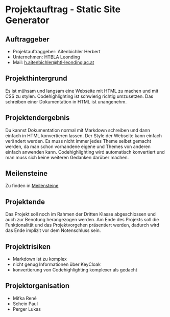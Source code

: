 # Projektauftrag - Static Site Generator

## Auftraggeber

- Projektauftraggeber: Aitenbichler Herbert
- Unternehmen: HTBLA Leonding
- Mail: h.aitenbichler@htl-leonding.ac.at

## Projekthintergrund

Es ist mühsam und langsam eine Webseite mit HTML zu machen und mit CSS zu stylen. Codehighlighting ist schwierig richtig umzusetzen. Das schreiben einer Dokumentation in HTML ist unangenehm.


## Projektendergebnis

Du kannst Dokumentation normal mit Markdown schreiben und dann einfach in HTML konvertieren lassen. Der Style der Webseite kann einfach verändert werden. Es muss nicht immer jedes Theme selbst gemacht werden, da man schon vorhandene eigene und Themes von anderen einfach anwenden kann. Codehighlighting wird automatisch konvertiert und man muss sich keine weiteren Gedanken darüber machen.

## Meilensteine

Zu finden in [Meilensteine](../Meilensteine.md)

## Projektende

Das Projekt soll noch im Rahmen der Dritten Klasse abgeschlossen und auch zur Benotung herangezogen werden.
Am Ende des Projekts soll die Funktionalität und das Projektvorgehen präsentiert werden, dadurch wird das Ende implizit vor dem Notenschluss sein. 

## Projektrisiken

- Markdown ist zu komplex
- nicht genug Informationen über KeyCloak
- konvertierung von Codehighlighting komplexer als gedacht

## Projektorganisation

- Mifka René
- Schein Paul
- Perger Lukas